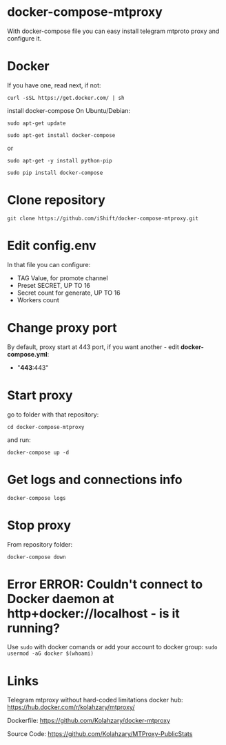 # docker-compose-mtproxy
With docker-compose file you can easy install telegram mtproto proxy and configure it.

# Docker
If you have one, read next, if not:

`curl -sSL https://get.docker.com/ | sh`

install docker-compose
On Ubuntu/Debian:

`sudo apt-get update`

`sudo apt-get install docker-compose`

or

`sudo apt-get -y install python-pip`

`sudo pip install docker-compose`


# Clone repository
`git clone https://github.com/iShift/docker-compose-mtproxy.git`

# Edit config.env
In that file you can configure:
- TAG Value, for promote channel
- Preset SECRET, UP TO 16
- Secret count for generate, UP TO 16
- Workers count

# Change proxy port
By default, proxy start at 443 port, if you want another - edit **docker-compose.yml**:
- "**443**:443" 

# Start proxy
go to folder with that repository:

`cd docker-compose-mtproxy`

and run:

`docker-compose up -d`

# Get logs and connections info
`docker-compose logs`


# Stop proxy
From repository folder:

`docker-compose down`

# Error ERROR: Couldn't connect to Docker daemon at http+docker://localhost - is it running?
Use `sudo` with docker comands or add your account to docker group:
`sudo usermod -aG docker $(whoami)`

# Links
Telegram mtproxy without hard-coded limitations docker hub: https://hub.docker.com/r/kolahzary/mtproxy/

Dockerfile: https://github.com/Kolahzary/docker-mtproxy

Source Code: https://github.com/Kolahzary/MTProxy-PublicStats
